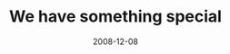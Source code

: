 ---
layout: base.njk
title : 'We have something special' 
view_title : 'We have something special' 
year : '2008' 
date : '2008-12-08' 
img_file : '/drawing/wehavesomethingspecial.png' 
html_file : 'wehavesomethingspecial' 
next_html : 'imnotliketheothergirls.html' 
year_order : '559' 
permalink : "title/{{html_file}}.html"
---